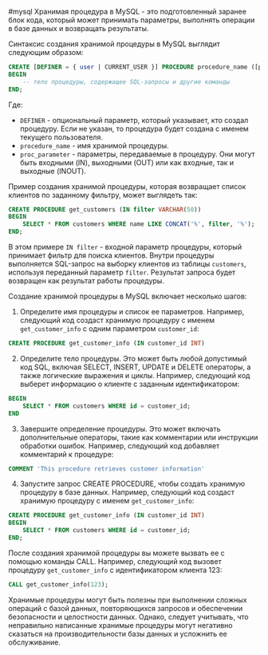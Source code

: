 #mysql
Хранимая процедура в MySQL - это подготовленный заранее блок кода, который может принимать параметры, выполнять операции в базе данных и возвращать результаты.


Синтаксис создания хранимой процедуры в MySQL выглядит следующим образом:

```sql
CREATE [DEFINER = { user | CURRENT_USER }] PROCEDURE procedure_name ([proc_parameter[, ...]])
BEGIN
    -- тело процедуры, содержащее SQL-запросы и другие команды
END;
```

Где:

- `DEFINER` - опциональный параметр, который указывает, кто создал процедуру. Если не указан, то процедура будет создана с именем текущего пользователя.
- `procedure_name` - имя хранимой процедуры.
- `proc_parameter` - параметры, передаваемые в процедуру. Они могут быть входными (IN), выходными (OUT) или как входные, так и выходные (INOUT).

Пример создания хранимой процедуры, которая возвращает список клиентов по заданному фильтру, может выглядеть так:

```sql
CREATE PROCEDURE get_customers (IN filter VARCHAR(50))
BEGIN
    SELECT * FROM customers WHERE name LIKE CONCAT('%', filter, '%');
END;
```

В этом примере `IN filter` - входной параметр процедуры, который принимает фильтр для поиска клиентов. Внутри процедуры выполняется SQL-запрос на выборку клиентов из таблицы `customers`, используя переданный параметр `filter`. Результат запроса будет возвращен как результат работы процедуры.

Создание хранимой процедуры в MySQL включает несколько шагов:

1. Определите имя процедуры и список ее параметров. Например, следующий код создаст хранимую процедуру с именем `get_customer_info` с одним параметром `customer_id`:

```sql
CREATE PROCEDURE get_customer_info (IN customer_id INT)
```

2. Определите тело процедуры. Это может быть любой допустимый код SQL, включая SELECT, INSERT, UPDATE и DELETE операторы, а также логические выражения и циклы. Например, следующий код выберет информацию о клиенте с заданным идентификатором:

```sql
BEGIN
    SELECT * FROM customers WHERE id = customer_id;
END
```

3. Завершите определение процедуры. Это может включать дополнительные операторы, такие как комментарии или инструкции обработки ошибок. Например, следующий код добавляет комментарий к процедуре:

```sql
COMMENT 'This procedure retrieves customer information'
```

4. Запустите запрос CREATE PROCEDURE, чтобы создать хранимую процедуру в базе данных. Например, следующий код создаст хранимую процедуру с именем `get_customer_info`:

```sql
CREATE PROCEDURE get_customer_info (IN customer_id INT)
BEGIN
    SELECT * FROM customers WHERE id = customer_id;
END;
```

После создания хранимой процедуры вы можете вызвать ее с помощью команды CALL. Например, следующий код вызовет процедуру `get_customer_info` с идентификатором клиента 123:

```sql
CALL get_customer_info(123);
```

Хранимые процедуры могут быть полезны при выполнении сложных операций с базой данных, повторяющихся запросов и обеспечении безопасности и целостности данных. Однако, следует учитывать, что неправильно написанные хранимые процедуры могут негативно сказаться на производительности базы данных и усложнить ее обслуживание.



